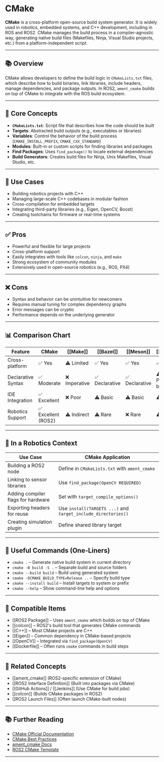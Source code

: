 # CMake

**CMake** is a cross-platform open-source build system generator. It is widely used in robotics, embedded systems, and C++ development, including in ROS and ROS2. CMake manages the build process in a compiler-agnostic way, generating native build files (Makefiles, Ninja, Visual Studio projects, etc.) from a platform-independent script.

---

## 📚 Overview

CMake allows developers to define the build logic in `CMakeLists.txt` files, which describe how to build binaries, link libraries, include headers, manage dependencies, and package outputs. In ROS2, `ament_cmake` builds on top of CMake to integrate with the ROS build ecosystem.

---

## 🧠 Core Concepts

- **`CMakeLists.txt`**: Script file that describes how the code should be built
- **Targets**: Abstracted build outputs (e.g., executables or libraries)
- **Variables**: Control the behavior of the build process (`CMAKE_INSTALL_PREFIX`, `CMAKE_CXX_STANDARD`)
- **Modules**: Built-in or custom scripts for finding libraries and packages
- **Find Packages**: Uses `find_package()` to locate external dependencies
- **Build Generators**: Creates build files for Ninja, Unix Makefiles, Visual Studio, etc.

---

## 🧰 Use Cases

- Building robotics projects with C++
- Managing large-scale C++ codebases in modular fashion
- Cross-compilation for embedded targets
- Integrating third-party libraries (e.g., Eigen, OpenCV, Boost)
- Creating toolchains for firmware or real-time systems

---

## ✅ Pros

- Powerful and flexible for large projects
- Cross-platform support
- Easily integrates with tools like `colcon`, `ninja`, and `make`
- Strong ecosystem of community modules
- Extensively used in open-source robotics (e.g., ROS, PX4)

---

## ❌ Cons

- Syntax and behavior can be unintuitive for newcomers
- Requires manual tuning for complex dependency graphs
- Error messages can be cryptic
- Performance depends on the underlying generator

---

## 📊 Comparison Chart

| Feature                | CMake               | [[Make]]               | [[Bazel]]              | [[Meson]]              | [[SCons]]              |
|------------------------|---------------------|--------------------|--------------------|--------------------|--------------------|
| Cross-platform         | ✅ Yes              | ⚠️ Limited         | ✅ Yes             | ✅ Yes             | ✅ Yes             |
| Declarative Syntax     | ✅ Moderate         | ❌ Imperative      | ✅ Declarative     | ✅ Declarative     | ⚠️ Python-based     |
| IDE Integration        | ✅ Excellent        | ❌ Poor            | ⚠️ Basic           | ⚠️ Basic           | ⚠️ Basic           |
| Robotics Support       | ✅ Excellent (ROS2) | ⚠️ Indirect        | ⚠️ Rare            | ❌ Rare            | ⚠️ Rare            |

---

## 🤖 In a Robotics Context

| Use Case                             | CMake Application                                     |
|--------------------------------------|--------------------------------------------------------|
| Building a ROS2 node                 | Define in `CMakeLists.txt` with `ament_cmake`         |
| Linking to sensor libraries          | Use `find_package(OpenCV REQUIRED)`                   |
| Adding compiler flags for hardware  | Set with `target_compile_options()`                   |
| Exporting headers for reuse         | Use `install(TARGETS ...)` and `target_include_directories()` |
| Creating simulation plugin           | Define shared library target                          |

---

## 🔧 Useful Commands (One-Liners)

- `cmake .` – Generate native build system in current directory  
- `cmake -B build -S .` – Separate build and source folders  
- `cmake --build build` – Build using generated system  
- `cmake -DCMAKE_BUILD_TYPE=Release ..` – Specify build type  
- `cmake --install build` – Install targets to system or prefix  
- `cmake --help` – Show command-line help and options  

---

## 🔧 Compatible Items

- [[ROS2 Package]] – Uses `ament_cmake` which builds on top of CMake
- [[colcon]] – ROS2's build tool that generates CMake commands
- [[C++]] – Most CMake projects are C++
- [[Eigen]] – Common dependency in CMake-based projects
- [[OpenCV]] – Integrated via `find_package(OpenCV)`
- [[Dockerfile]] – Often runs `cmake` commands in build steps

---

## 🔗 Related Concepts

- [[ament_cmake]] (ROS2-specific extension of CMake)
- [[ROS2 Interface Definition]] (Built into packages via CMake)
- [[GitHub Actions]] / [[Jenkins]] (Use CMake for build jobs)
- [[colcon]] (Builds CMake packages in ROS2)
- [[ROS2 Launch Files]] (Often launch CMake-built nodes)

---

## 📚 Further Reading

- [CMake Official Documentation](https://cmake.org/documentation/)
- [CMake Best Practices](https://cliutils.gitlab.io/modern-cmake/)
- [ament_cmake Docs](https://docs.ros.org/en/rolling/How-To-Guides/Ament-CMake-Documentation.html)
- [ROS2 CMake Template](https://github.com/ros2/examples)

---
